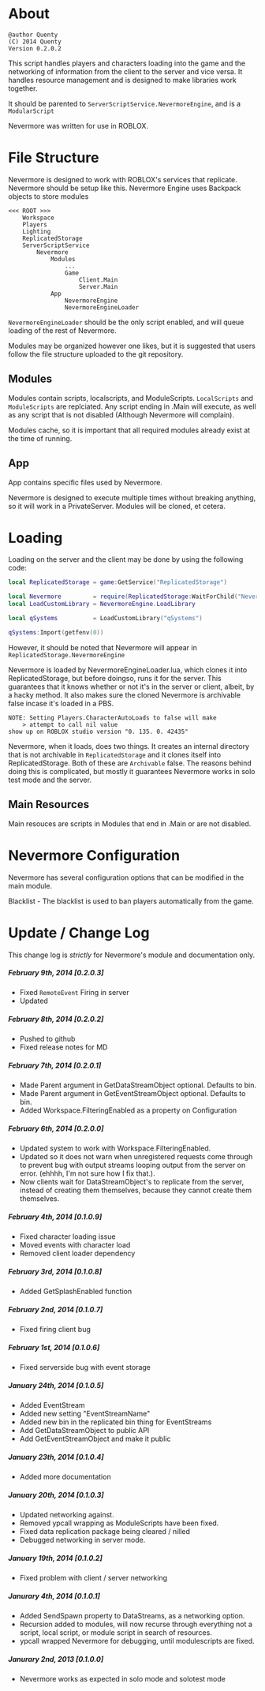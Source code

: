 # About
```
@author Quenty
(C) 2014 Quenty
Version 0.2.0.2
```

This script handles players and characters loading into the game and the 
networking of information from the client to the server and vice versa. It 
handles resource management and is designed to make libraries work together.

It should be parented to `ServerScriptService.NevermoreEngine`, and is a 
`ModularScript`

Nevermore was written for use in ROBLOX.

# File Structure
Nevermore is designed to work with ROBLOX's services that replicate. Nevermore
should be setup like this. Nevermore Engine uses Backpack objects to store 
modules

```
<<< ROOT >>>
	Workspace
	Players
	Lighting
	ReplicatedStorage
	ServerScriptService
		Nevermore
			Modules
				...
				Game
					Client.Main
					Server.Main
			App
				NevermoreEngine
				NevermoreEngineLoader
```

`NevermoreEngineLoader` should be the only script enabled, and will queue 
loading of the rest of Nevermore.

Modules may be organized however one likes, but it is suggested that users 
follow the file structure uploaded to the git repository.

## Modules
Modules contain scripts, localscripts, and ModuleScripts. `LocalScripts` and 
`ModuleScripts` are replciated. Any script ending in .Main will execute, as well
as any script that is not disabled (Although Nevermore will complain).

Modules cache, so it is important that all required modules already exist at the
time of running.

## App
App contains specific files used by Nevermore.


Nevermore is designed to execute multiple times without breaking anything, so it
will work in a PrivateServer. Modules will be cloned, et cetera.

# Loading
Loading on the server and the client may be done by using the following code:

```lua
local ReplicatedStorage = game:GetService("ReplicatedStorage")

local Nevermore         = require(ReplicatedStorage:WaitForChild("NevermoreEngine")))
local LoadCustomLibrary = NevermoreEngine.LoadLibrary

local qSystems          = LoadCustomLibrary("qSystems")

qSystems:Import(getfenv(0))
```

However, it should be noted that Nevermore will appear in 
`ReplicatedStorage.NevermoreEngine`

Nevermore is loaded by NevermoreEngineLoader.lua, which clones it into 
ReplicatedStorage, but before doingso, runs it for the server. This guarantees 
that it knows whether or not it's in the server or client, albeit, by a hacky 
method. It also makes sure the cloned Nevermore is archivable false incase it's 
loaded in a PBS. 

```
NOTE: Setting Players.CharacterAutoLoads to false will make 
	> attempt to call nil value
show up on ROBLOX studio version "0. 135. 0. 42435"
```

Nevermore, when it loads, does two things. It creates an internal directory
that is not archivable in `ReplicatedStorage` and it clones itself into
ReplicatedStorage. Both of these are `Archivable` false. The reasons behind
doing this is complicated, but mostly it guarantees Nevermore works in solo
test mode and the server.

## Main Resources
Main resouces are scripts in Modules that end in .Main or are not disabled. 

# Nevermore Configuration
Nevermore has several configuration options that can be modified in the main 
module. 

Blacklist - The blacklist is used to ban players automatically from the game. 

# Update / Change Log
This change log is *strictly* for Nevermore's module and documentation only.

##### February 9th, 2014 [0.2.0.3]
- Fixed `RemoteEvent` Firing in server
- Updated 

##### February 8th, 2014 [0.2.0.2]
- Pushed to github
- Fixed release notes for MD

##### February 7th, 2014 [0.2.0.1]
- Made Parent argument in GetDataStreamObject optional. Defaults to bin.
- Made Parent argument in GetEventStreamObject optional. Defaults to bin.
- Added Workspace.FilteringEnabled as a property on Configuration

##### February 6th, 2014 [0.2.0.0]
- Updated system to work with Workspace.FilteringEnabled. 
- Updated so it does not warn when unregistered requests come through to prevent 
  bug with output streams looping output
  from the server on error. (ehhhh, I'm not sure how I fix that.).
- Now clients wait for DataStreamObject's to replicate from the server, instead 
  of creating them themselves, because they cannot create them themselves. 

##### February 4th, 2014 [0.1.0.9]
- Fixed character loading issue
- Moved events with character load
- Removed client loader dependency

##### February 3rd, 2014 [0.1.0.8]
- Added GetSplashEnabled function

##### February 2nd, 2014 [0.1.0.7]
- Fixed firing client bug

##### February 1st, 2014 [0.1.0.6]
- Fixed serverside bug with event storage

##### January 24th, 2014 [0.1.0.5]
- Added EventStream 
- Added new setting "EventStreamName"
- Added new bin in the replicated bin thing for EventStreams
- Add GetDataStreamObject to public API
- Add GetEventStreamObject and make it public

##### January 23th, 2014 [0.1.0.4]
- Added more documentation

##### January 20th, 2014 [0.1.0.3]
- Updated networking against. 
- Removed ypcall wrapping as ModuleScripts have been fixed.
- Fixed data replication package being cleared / nilled
- Debugged networking in server mode. 

##### January 19th, 2014 [0.1.0.2]
- Fixed problem with client / server networking

##### Janurary 4th, 2014 [0.1.0.1]
- Added SendSpawn property to DataStreams, as a networking option.
- Recursion added to modules, will now recurse through everything not a script, 
  local script, or module script in search of resources.
- ypcall wrapped Nevermore for debugging, until modulescripts are fixed.

##### Janurary 2nd, 2013 [0.1.0.0]
- Nevermore works as expected in solo mode and solotest mode
